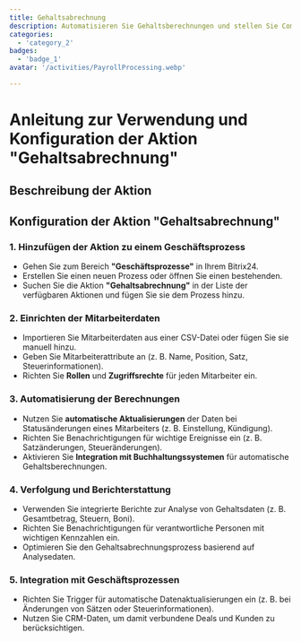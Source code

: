 ```yaml
---
title: Gehaltsabrechnung
description: Automatisieren Sie Gehaltsberechnungen und stellen Sie Compliance sicher.
categories: 
  - 'category_2'
badges: 
  - 'badge_1'
avatar: '/activities/PayrollProcessing.webp'

---
```

# Anleitung zur Verwendung und Konfiguration der Aktion "Gehaltsabrechnung"

## Beschreibung der Aktion

## **Konfiguration der Aktion "Gehaltsabrechnung"**

### 1. Hinzufügen der Aktion zu einem Geschäftsprozess
- Gehen Sie zum Bereich **"Geschäftsprozesse"** in Ihrem Bitrix24.
- Erstellen Sie einen neuen Prozess oder öffnen Sie einen bestehenden.
- Suchen Sie die Aktion **"Gehaltsabrechnung"** in der Liste der verfügbaren Aktionen und fügen Sie sie dem Prozess hinzu.

### 2. Einrichten der Mitarbeiterdaten
- Importieren Sie Mitarbeiterdaten aus einer CSV-Datei oder fügen Sie sie manuell hinzu.
- Geben Sie Mitarbeiterattribute an (z. B. Name, Position, Satz, Steuerinformationen).
- Richten Sie **Rollen** und **Zugriffsrechte** für jeden Mitarbeiter ein.

### 3. Automatisierung der Berechnungen
- Nutzen Sie **automatische Aktualisierungen** der Daten bei Statusänderungen eines Mitarbeiters (z. B. Einstellung, Kündigung).
- Richten Sie Benachrichtigungen für wichtige Ereignisse ein (z. B. Satzänderungen, Steueränderungen).
- Aktivieren Sie **Integration mit Buchhaltungssystemen** für automatische Gehaltsberechnungen.

### 4. Verfolgung und Berichterstattung
- Verwenden Sie integrierte Berichte zur Analyse von Gehaltsdaten (z. B. Gesamtbetrag, Steuern, Boni).
- Richten Sie Benachrichtigungen für verantwortliche Personen mit wichtigen Kennzahlen ein.
- Optimieren Sie den Gehaltsabrechnungsprozess basierend auf Analysedaten.

### 5. Integration mit Geschäftsprozessen
- Richten Sie Trigger für automatische Datenaktualisierungen ein (z. B. bei Änderungen von Sätzen oder Steuerinformationen).
- Nutzen Sie CRM-Daten, um damit verbundene Deals und Kunden zu berücksichtigen.